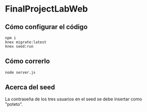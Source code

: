 # FinalProjectLabWeb

## Cómo configurar el código
```
npm i
knex migrate:latest
knex seed:run
```

## Cómo correrlo
```
node server.js
```

## Acerca del seed
La contraseña de los tres usuarios en el seed se debe insertar como "poteto".
